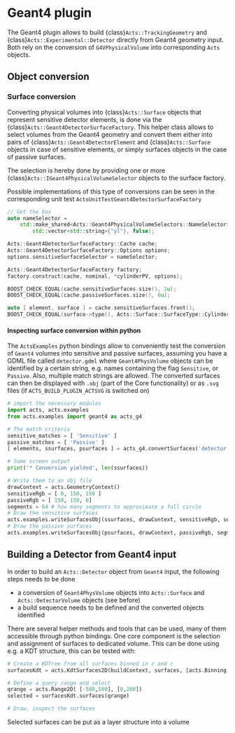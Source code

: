 # Geant4 plugin

The Geant4 plugin allows to build {class}`Acts::TrackingGeometry` and {class}`Acts::Experimental::Detector` directly from Geant4 geometry input.
Both rely on the conversion of `G4VPhysicalVolume` into corresponding `Acts` objects.

## Object conversion

### Surface conversion

Converting physical volumes into {class}`Acts::Surface` objects that represent sensitive detector elements, is done via the {class}`Acts::Geant4DetectorSurfaceFactory`.
This helper class allows to select volumes from the Geant4 geometry and convert them either into pairs of {class}`Acts::Geant4DetectorElement` and {class}`Acts::Surface` objects in case of sensitive elements, or simply surfaces objects in the case of passive surfaces.

The selection is hereby done by providing one or more {class}`Acts::IGeant4PhysicalVolumeSelector` objects to the surface factory.

Possible implementations of this type of conversions can be seen in the corresponding unit test `ActsUnitTestGeant4DetectorSurfaceFactory`

```cpp
// Get the box
auto nameSelector =
    std::make_shared<Acts::Geant4PhysicalVolumeSelectors::NameSelector>(
        std::vector<std::string>{"yl"}, false);

Acts::Geant4DetectorSurfaceFactory::Cache cache;
Acts::Geant4DetectorSurfaceFactory::Options options;
options.sensitiveSurfaceSelector = nameSelector;

Acts::Geant4DetectorSurfaceFactory factory;
factory.construct(cache, nominal, *cylinderPV, options);

BOOST_CHECK_EQUAL(cache.sensitiveSurfaces.size(), 1u);
BOOST_CHECK_EQUAL(cache.passiveSurfaces.size(), 0u);

auto [ element, surface ] = cache.sensitiveSurfaces.front();
BOOST_CHECK_EQUAL(surface->type(), Acts::Surface::SurfaceType::Cylinder);
```

#### Inspecting surface conversion within python

The `ActsExamples` python bindings allow to conveniently test the conversion of `Geant4` volumes into sensitive and passive surfaces, assuming you have a GDML file called `detector.gdml` where `Geant4PhysVolume` objects can be identified by a certain string, e.g. names containing the flag `Sensitive`, or `Passive`. Also, multiple match strings are allowed. The converted surfaces can then be displayed with `.obj` (part of the Core functionality) or as `.svg` files (if `ACTS_BUILD_PLUGIN_ACTSVG` is switched on)

```python
# import the necessary modules
import acts, acts.examples
from acts.examples import geant4 as acts_g4

# The match criteria
sensitive_matches = [ 'Sensitive' ]
passive_matches = [ 'Passive' ]
[ elements, ssurfaces, psurfaces ] = acts_g4.convertSurfaces('detector.gdml', sensitive_matches, passive_matches)

# Some screen output
print('* Conversion yielded', len(ssurfaces))

# Write them to an obj file
drawContext = acts.GeometryContext()
sensitiveRgb = [ 0, 150, 150 ]
passiveRgb = [ 150, 150, 0]
segments = 64 # how many segments to approximate a full circle
# Draw the sensitive surfaces
acts.examples.writeSurfacesObj(ssurfaces, drawContext, sensitiveRgb, segments, 'detector-sensitives.obj')
# Draw the passive surfaces
acts.examples.writeSurfacesObj(psurfaces, drawContext, passiveRgb, segments, 'detector-passives.obj')
```

## Building a Detector from Geant4 input

In order to build an `Acts::Detector` object from `Geant4` input, the following steps needs to be done
 * a conversion of `Geant4PhysVolume` objects into `Acts::Surface`  and `Acts::DetectorVolume` objects (see before)
 * a build sequence needs to be defined and the converted objects identified

There are several helper methods and tools that can be used, many of them accessible through python bindings. One core component is the selection and assignment of surfaces to dedicated volume. This can be done using e.g. a KDT structure, this can be tested with:

```python
# Create a KDTree from all surfaces binned in z and r
surfacesKdt = acts.KdtSurfaces2D(buildContext, surfaces, [acts.Binning.z, acts.Binning.r])

# Define a query range and select
qrange = acts.Range2D( [-580,580], [0,200])
selected = surfacesKdt.surfaces(qrange)

# Draw, inspect the surfaces
```

Selected surfaces can be put as a layer structure into a volume
